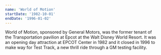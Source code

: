 ```yaml
---
name: 'World of Motion'
startDate: '1982-10-01'
endDate: '1996-01-02'
---
```


World of Motion, sponsored by General Motors, was the former tenant of the Transportation pavilion at Epcot at the Walt Disney World Resort. It was an opening day attraction at EPCOT Center in 1982 and it closed in 1996 to make way for Test Track, a new thrill ride through a GM testing facility.
